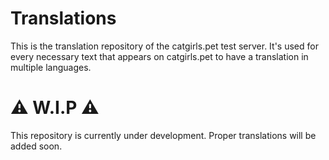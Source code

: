 # Translations
This is the translation repository of the catgirls.pet test server. It's used for every necessary text that appears on catgirls.pet to have a translation in multiple languages.

# ⚠️ W.I.P ⚠️
This repository is currently under development. Proper translations will be added soon.
